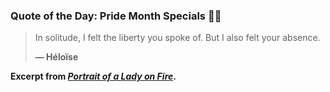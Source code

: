 ### Quote of the Day: Pride Month Specials 🏳️‍🌈

> In solitude, I felt the liberty you spoke of.
> But I also felt your absence.
>
> **— Héloïse**

**Excerpt from [*Portrait of a Lady on Fire*](https://www.imdb.com/title/tt8613070/).**